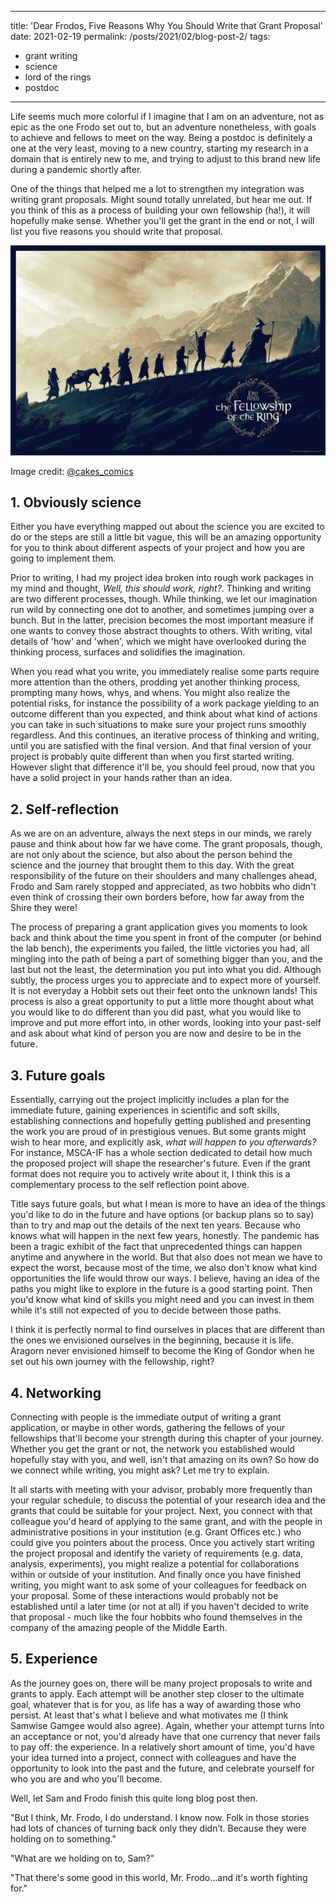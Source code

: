 
---
title: 'Dear Frodos, Five Reasons Why You Should Write that Grant Proposal'
date: 2021-02-19
permalink: /posts/2021/02/blog-post-2/
tags:
  - grant writing
  - science
  - lord of the rings
  - postdoc
---

Life seems much more colorful if I imagine that I am on an adventure, not as epic as the one Frodo set out to, but an adventure nonetheless, with goals to achieve and fellows to meet on the way. Being a postdoc is definitely a one at the very least, moving to a new country, starting my research in a domain that is entirely new to me, and trying to adjust to this brand new life during a pandemic shortly after. 

One of the things that helped me a lot to strengthen my integration was writing grant proposals. Might sound totally unrelated, but hear me out. If you think of this as a process of building your own fellowship (ha!), it will hopefully make sense. Whether you'll get the grant in the end or not, I will list you five reasons you should write that proposal.

![](/images/lotr.jpeg)

 Image credit: [@cakes_comics](https://twitter.com/cakes_comics/status/1200029604553142272)

## 1. Obviously science

Either you have everything mapped out about the science you are excited to do or the steps are still a little bit vague, this will be an amazing opportunity for you to think about different aspects of your project and how you are going to implement them. 

Prior to writing, I had my project idea broken into rough work packages in my mind and thought, *Well, this should work, right?*.  Thinking and writing are two different processes, though. While thinking, we let our imagination run wild by connecting one dot to another, and sometimes  jumping over a bunch. But in the latter, precision becomes the most important measure if one wants to convey those abstract thoughts to others. With writing, vital details of 'how' and 'when', which we might have overlooked during the thinking process, surfaces and solidifies the imagination. 

When you read what you write, you immediately realise some parts require more attention than the others, prodding yet another thinking process, prompting many hows, whys, and whens. You might also realize the potential risks, for instance the possibility of a work package yielding to an outcome different than you expected, and think about what kind of actions you can take in such situations to make sure your project runs smoothly regardless. And this continues, an iterative process of  thinking and writing, until you are satisfied with the final version. And that final version of your project is probably quite different than when you first started writing. However slight that difference it'll be, you should feel proud, now that you have a solid project in your hands rather than an idea.



## 2. Self-reflection

As we are on an adventure, always the next steps in our minds, we rarely pause and think about how far we have come. The grant proposals, though, are not only about the science, but also about the person behind the science and the journey that brought them to this day. With the great responsibility of the future on their shoulders and many challenges ahead, Frodo and Sam rarely stopped and appreciated, as two hobbits who didn't even think of crossing their own borders before, how far away from the Shire they were! 

The process of preparing a grant application gives you moments to look back and think about the time you spent in front of the computer (or behind the lab bench), the experiments you failed, the little victories you had, all mingling into the path of being a part of something bigger than you, and the last but not the least, the determination you put into what you did. Although subtly, the process urges you to appreciate and to expect more of yourself. It is not everyday a Hobbit sets out their feet onto the unknown lands! This process is also a great opportunity to put a little more thought about what you would like to do different than you did past, what you would like to improve and put more effort into, in other words, looking into your past-self and ask about what kind of person you are now and desire to be in the future. 

## 3. Future goals

Essentially, carrying out the project implicitly includes a plan for the immediate future, gaining experiences in scientific and soft skills, establishing connections and hopefully getting published and presenting the work you are proud of in prestigious venues. But some grants might wish to hear more, and explicitly ask, *what will happen to you afterwards?* For instance, MSCA-IF has a whole section dedicated to detail how much the proposed project will shape the researcher's future. Even if the grant format does not require you to actively write about it, I think this is a complementary process to the self reflection point above. 

Title says future goals, but what I mean is more to have an idea of the things you'd like to do in the future and have options (or backup plans so to say) than to try and map out the details of the next ten years. Because who knows what will happen in the next few years, honestly. The pandemic has been a tragic exhibit of the fact that unprecedented things can happen anytime and anywhere in the world. But that also does not mean we have to expect the worst, because most of the time, we also don't know what kind opportunities the life would throw our ways. I believe, having an idea of the paths you might like to explore in the future is a good starting point. Then you'd know what kind of skills you might need and you can invest in them while it's still not expected of you to decide between those paths. 

I think it is perfectly normal to find ourselves in places that are different than the ones we envisioned ourselves in the beginning, because it is life.  Aragorn never envisioned himself to become the King of Gondor when he set out his own journey with the fellowship, right?

## 4. Networking 

Connecting with people is the immediate output of writing a grant application, or maybe in other words, gathering the fellows of your fellowships that'll become your strength during this chapter of your journey.  Whether you get the grant or not, the network you established would hopefully stay with you, and well, isn't that  amazing on its own? So how do we connect while writing, you might ask? Let me try to explain.

It all starts with meeting with your advisor, probably more frequently than your regular schedule, to discuss the potential of your research idea and the grants that could be suitable for your project. Next, you connect with that colleague you'd heard of applying to the same grant, and with the people in administrative positions in your institution (e.g. Grant Offices etc.) who could give you pointers about the process.  Once you actively start writing the project proposal and identify the variety of requirements (e.g. data, analysis, experiments), you might realize a potential for collaborations within or outside of your institution. And finally once you have finished writing, you might want to ask some of your colleagues for feedback on your proposal. Some of these interactions would probably not be established until a later time (or not at all) if you haven't decided to write that proposal - much like the four hobbits who found themselves in the company of the amazing people of the Middle Earth. 

## 5. Experience 

As the journey goes on, there will be many project proposals to write and grants to apply. Each attempt will be another step closer to the ultimate goal, whatever that is for you, as life has a way of awarding those who persist.  At least that's what I believe and what motivates me (I think Samwise Gamgee would also agree). Again, whether your attempt turns into an acceptance or not, you'd already have that one currency that never fails to pay off: the experience. In a relatively short amount of time, you'd have your idea turned into a project, connect with colleagues and  have the opportunity to look into the past and the future, and celebrate yourself for who you are and who you'll become. 

Well, let Sam and Frodo finish this quite long blog post then.

"But I think, Mr. Frodo, I do understand. I know now. Folk in those stories had lots of chances of turning back only they didn’t. Because they were holding on to something."

"What are we holding on to, Sam?"

"That there's some good in this world, Mr. Frodo...and it's worth fighting for."